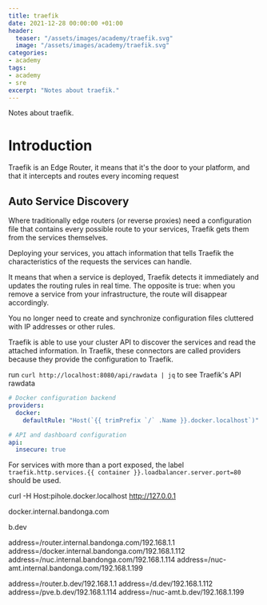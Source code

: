 ```yaml
---
title: traefik
date: 2021-12-28 00:00:00 +01:00
header:
  teaser: "/assets/images/academy/traefik.svg"
  image: "/assets/images/academy/traefik.svg"
categories:
- academy
tags:
- academy
- sre
excerpt: "Notes about traefik."
---
```


Notes about traefik.

# Introduction

Traefik is an Edge Router, it means that it's the door to your platform, and that it intercepts and routes every incoming request

## Auto Service Discovery

Where traditionally edge routers (or reverse proxies) need a configuration file that contains every possible route to your services, Traefik gets them from the services themselves.

Deploying your services, you attach information that tells Traefik the characteristics of the requests the services can handle.

It means that when a service is deployed, Traefik detects it immediately and updates the routing rules in real time. The opposite is true: when you remove a service from your infrastructure, the route will disappear accordingly.

You no longer need to create and synchronize configuration files cluttered with IP addresses or other rules.

Traefik is able to use your cluster API to discover the services and read the attached information. In Traefik, these connectors are called providers because they provide the configuration to Traefik.


run `curl http://localhost:8080/api/rawdata | jq`  to see Traefik's API rawdata


```yml
# Docker configuration backend
providers:
  docker:
    defaultRule: "Host(`{{ trimPrefix `/` .Name }}.docker.localhost`)"

# API and dashboard configuration
api:
  insecure: true
```

For services with more than a port exposed, the label `traefik.http.services.{{ container }}.loadbalancer.server.port=80` should be used.


curl -H Host:pihole.docker.localhost http://127.0.0.1

docker.internal.bandonga.com

b.dev


address=/router.internal.bandonga.com/192.168.1.1
address=/docker.internal.bandonga.com/192.168.1.112
address=/nuc.internal.bandonga.com/192.168.1.114
address=/nuc-amt.internal.bandonga.com/192.168.1.199

address=/router.b.dev/192.168.1.1
address=/d.dev/192.168.1.112
address=/pve.b.dev/192.168.1.114
address=/nuc-amt.b.dev/192.168.1.199
